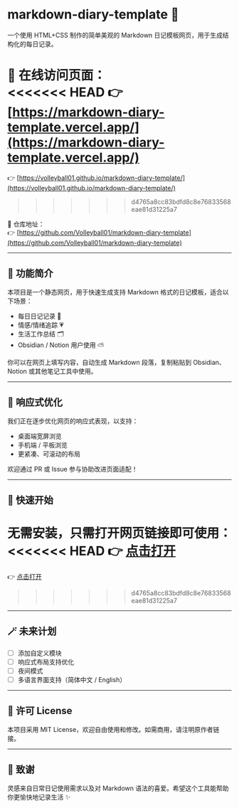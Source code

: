 # markdown-diary-template 💌  
一个使用 HTML+CSS 制作的简单美观的 Markdown 日记模板网页，用于生成结构化的每日记录。

📎 在线访问页面：  
<<<<<<< HEAD
👉 [https://markdown-diary-template.vercel.app/](https://markdown-diary-template.vercel.app/)
=======
👉 [https://volleyball01.github.io/markdown-diary-template/](https://volleyball01.github.io/markdown-diary-template/)
>>>>>>> d4765a8cc83bdfd8c8e76833568eae81d31225a7

📁 仓库地址：  
👉 [https://github.com/Volleyball01/markdown-diary-template](https://github.com/Volleyball01/markdown-diary-template)

---

## 🧩 功能简介

本项目是一个静态网页，用于快速生成支持 Markdown 格式的日记模板，适合以下场景：

- 每日日记记录 📝
- 情感/情绪追踪 💗
- 生活工作总结 🗂
- Obsidian / Notion 用户使用 ⛅

你可以在网页上填写内容，自动生成 Markdown 段落，复制粘贴到 Obsidian、Notion 或其他笔记工具中使用。

---

## 📱 响应式优化

我们正在逐步优化网页的响应式表现，以支持：

- 桌面端宽屏浏览
- 手机端 / 平板浏览
- 更紧凑、可滚动的布局

欢迎通过 PR 或 Issue 参与协助改进页面适配！

---

## 🚀 快速开始

无需安装，只需打开网页链接即可使用：  
<<<<<<< HEAD
👉 [点击打开](https://markdown-diary-template.vercel.app/)
=======
👉 [点击打开](https://volleyball01.github.io/markdown-diary-template/)
>>>>>>> d4765a8cc83bdfd8c8e76833568eae81d31225a7

---

## 🪄 未来计划

- [ ] 添加自定义模块
- [ ] 响应式布局支持优化
- [ ] 夜间模式
- [ ] 多语言界面支持（简体中文 / English）

---

## 📝 许可 License

本项目采用 MIT License，欢迎自由使用和修改。如需商用，请注明原作者链接。

---

## 💬 致谢

灵感来自日常日记使用需求以及对 Markdown 语法的喜爱。希望这个工具能帮助你更愉快地记录生活 ✨

